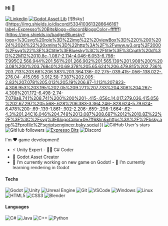 ### Hi 👋
[![Linkedin](https://img.shields.io/badge/Linkedin-blue?style=flat&logo=linkedin)](https://www.linkedin.com/in/rafael-morais-correa-b1ab7a81/)
[![Godot Asset Lib](https://img.shields.io/badge/Godot_Asset_Lib-478cbf?style=flat&logo=godot-engine&logoColor=white)](https://godotengine.org/asset-library/asset?user=expressobits)
[![Bsky]([https://img.shields.io/discord/533410361328664616?label=Expresso%20Bits&logo=discord&logoColor=ffffff](https://img.shields.io/badge/Bluesky?logo=%3Csvg%20role%3D%22img%22%20viewBox%3D%220%200%2024%2024%22%20xmlns%3D%22http%3A%2F%2Fwww.w3.org%2F2000%2Fsvg%22%3E%3Ctitle%3EBluesky%3C%2Ftitle%3E%3Cpath%20d%3D%22M12%2010.8c-1.087-2.114-4.046-6.053-6.798-7.995C2.566.944%201.561%201.266.902%201.565.139%201.908%200%203.08%200%203.768c0%20.69.378%205.65.624%206.479.815%202.736%203.713%203.66%206.383%203.364.136-.02.275-.039.415-.056-.138.022-.276.04-.415.056-3.912.58-7.387%202.005-2.83%207.078%205.013%205.19%206.87-1.113%207.823-4.308.953%203.195%202.05%209.271%207.733%204.308%204.267-4.308%201.172-6.498-2.74-7.078a8.741%208.741%200%200%201-.415-.056c.14.017.279.036.415.056%202.67.297%205.568-.628%206.383-3.364.246-.828.624-5.79.624-6.478%200-.69-.139-1.861-.902-2.206-.659-.298-1.664-.62-4.3%201.24C16.046%204.748%2013.087%208.687%2012%2010.8Z%22%2F%3E%3C%2Fsvg%3E&logoColor=0e7ff6&link=https%3A%2F%2Fbsky.app%2Fprofile%2Fscriptsengineer.bsky.social
))
![GitHub User's stars](https://img.shields.io/github/stars/expressobits?style=flat&logo=github)
![GitHub followers](https://img.shields.io/github/followers/scriptsengineer?style=flat&logo=github)
[![Expresso Bits](https://img.shields.io/badge/Expresso_Bits-red?&style=flat&logo=web)](https://expressobits.com.br)
![Discord](https://img.shields.io/discord/533410361328664616?label=Expresso%20Bits&logo=discord&logoColor=ffffff)

I'm ❤️ game development!
- ⚡ Unity Expert - 👨‍💻 C# Coder
- 🔌 Godot Asset Creator
- 🔭 I’m currently working on new game on Godot! - 🌱 I’m currently learning rendering in Godot

#### Techs
![Godot](https://img.shields.io/badge/-Godot-478cbf?style=flat&logo=godot-engine&logoColor=white)
![Unity](https://img.shields.io/badge/-Unity-020202?style=flat&logo=unity&logoColor=white)
![Unreal Engine](https://img.shields.io/badge/-Unreal-313131?style=flat&logo=unreal-engine&logoColor=white)
![Git](https://img.shields.io/badge/-Git-F05032?style=flat&logo=git&logoColor=white)
![VSCode](https://img.shields.io/badge/-VSCode-0085D1?style=flat&logo=visual-studio-code&logoColor=white)
![Windows](https://img.shields.io/badge/-Windows-00ADEF?style=flat&logo=windows&logoColor=white)
![Linux](https://img.shields.io/badge/-Linux-16C60C?style=flat&logo=linux&logoColor=white)
![HTML5](https://img.shields.io/badge/-HTML5-E34F26?style=flat&logo=html5&logoColor=white)
![CSS3](https://img.shields.io/badge/-CSS3-549FDE?style=flat&logo=css3&logoColor=white)
![Blender](https://img.shields.io/badge/-Blender-F5792A?style=flat&logo=blender&logoColor=white)

#### Languages

![C#](https://img.shields.io/badge/-CSharp-239120?style=flat&logo=c-Sharp&logoColor=white)
![Java](https://img.shields.io/badge/-Java-007396?style=flat&logo=java&logoColor=white)
![C++](https://img.shields.io/badge/-C++-00599C?style=flat&logo=cplusplus&logoColor=white)
![Python](https://img.shields.io/badge/-Python-blue?style=flat&logo=python&logoColor=white)

<!--[![Top Langs](https://github-readme-stats.vercel.app/api/top-langs/?username=expressobits&layout=compact&theme=radical)](https://github.com/expressobits/github-readme-stats)


<!--
**ScriptsEngineer/ScriptsEngineer** is a ✨ _special_ ✨ repository because its `README.md` (this file) appears on your GitHub profile.




- 👯 I’m looking to collaborate on ...
- 🤔 I’m looking for help with ...
- 💬 Ask me about ...
- 📫 How to reach me: ...
- 😄 Pronouns: ...
- ⚡ Fun fact: ...
-->
